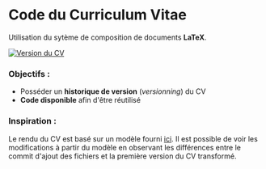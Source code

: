 # Code du Curriculum Vitae
Utilisation du sytème de composition de documents **LaTeX**.

[![Version du CV](https://flat.badgen.net/badge/Curriculum%20Vitae/1.0/green?icon=git)](https://git.adriencharbonneau.fr/Adrien/CV/raw/branch/master/CV_Adrien_CHARBONNEAU.pdf)

### Objectifs :
- Posséder un **historique de version** (*versionning*) du CV
- **Code disponible** afin d'être réutilisé

### Inspiration :
Le rendu du CV est basé sur un modèle fourni [ici](https://github.com/liantze/AltaCV). Il est possible de voir les modifications à partir du modèle en observant les différences entre le commit d'ajout des fichiers et la première version du CV transformé.